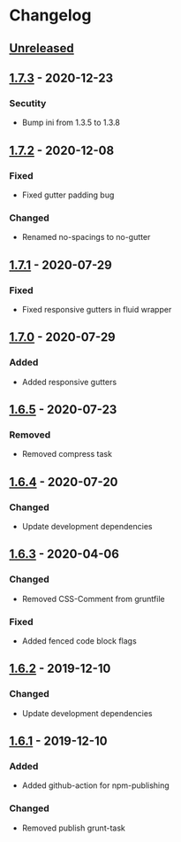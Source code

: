 # Changelog

## [Unreleased](https://github.com/svenkuhn/hlGrid/tree/HEAD)

## [1.7.3](https://github.com/svenkuhn/hlGrid/compare/1.7.2...1.7.3) - 2020-12-23

### Secutity

- Bump ini from 1.3.5 to 1.3.8

## [1.7.2](https://github.com/svenkuhn/hlGrid/compare/1.7.1...1.7.2) - 2020-12-08

### Fixed

-   Fixed gutter padding bug

### Changed

-   Renamed no-spacings to no-gutter

## [1.7.1](https://github.com/svenkuhn/hlGrid/compare/1.7.0...1.7.1) - 2020-07-29

### Fixed

-   Fixed responsive gutters in fluid wrapper

## [1.7.0](https://github.com/svenkuhn/hlGrid/compare/1.6.5...1.7.0) - 2020-07-29

### Added

-   Added responsive gutters

## [1.6.5](https://github.com/svenkuhn/hlGrid/compare/1.6.4...1.6.5) - 2020-07-23

### Removed

-   Removed compress task

## [1.6.4](https://github.com/svenkuhn/hlGrid/compare/1.6.3...1.6.4) - 2020-07-20

### Changed

-   Update development dependencies

## [1.6.3](https://github.com/svenkuhn/hlGrid/compare/1.6.2...1.6.3) - 2020-04-06

### Changed

-   Removed CSS-Comment from gruntfile

### Fixed

-   Added fenced code block flags

## [1.6.2](https://github.com/svenkuhn/hlGrid/compare/1.6.1...1.6.2) - 2019-12-10

### Changed

-   Update development dependencies

## [1.6.1](https://github.com/svenkuhn/hlGrid/compare/1.6.0...1.6.1) - 2019-12-10

### Added

-   Added github-action for npm-publishing

### Changed

-   Removed publish grunt-task
